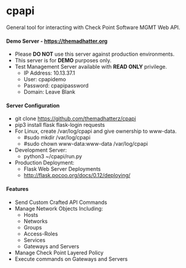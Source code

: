 # cpapi
General tool for interacting with Check Point Software MGMT Web API.

#### Demo Server  - https://themadhatter.org
* Please **DO NOT** use this server against production environments.
* This server is for **DEMO** purposes only.
* Test Management Server available with **READ ONLY** privilege.
  * IP Address: 10.13.37.1
  * User: cpapidemo
  * Password: cpapipassword
  * Domain: Leave Blank

#### Server Configuration
* git clone https://github.com/themadhatterz/cpapi
* pip3 install flask flask-login requests
* For Linux, create /var/log/cpapi and give ownership to www-data.
  * #sudo mkdir /var/log/cpapi
  * #sudo chown www-data:www-data /var/log/cpapi
* Development Server:
  * python3 ~/cpapi/run.py
* Production Deployment:
  * Flask Web Server Deployments
  * http://flask.pocoo.org/docs/0.12/deploying/

#### Features
* Send Custom Crafted API Commands
* Manage Network Objects Including:
  * Hosts
  * Networks
  * Groups
  * Access-Roles
  * Services
  * Gateways and Servers
* Manage Check Point Layered Policy
* Execute commands on Gateways and Servers
